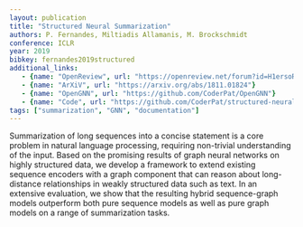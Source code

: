 ```yaml
---
layout: publication
title: "Structured Neural Summarization"
authors: P. Fernandes, Miltiadis Allamanis, M. Brockschmidt
conference: ICLR
year: 2019
bibkey: fernandes2019structured
additional_links:
   - {name: "OpenReview", url: "https://openreview.net/forum?id=H1ersoRqtm"}
   - {name: "ArXiV", url: "https://arxiv.org/abs/1811.01824"}
   - {name: "OpenGNN", url: "https://github.com/CoderPat/OpenGNN"}
   - {name: "Code", url: "https://github.com/CoderPat/structured-neural-summarization"}
tags: ["summarization", "GNN", "documentation"]
---
```

Summarization of long sequences into a concise statement is a core problem in natural language processing, requiring non-trivial understanding of the input. Based on the promising results of graph neural networks on highly structured data, we develop a framework to extend existing sequence encoders with a graph component that can reason about long-distance relationships in weakly structured data such as text. In an extensive evaluation, we show that the resulting hybrid sequence-graph models outperform both pure sequence models as well as pure graph models on a range of summarization tasks.

